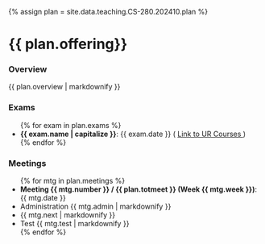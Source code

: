 ---
---
{% assign plan = site.data.teaching.CS-280.202410.plan %}
<h1>
    {{ plan.offering}}
</h1>
<h3>Overview</h3>
<p>
    {{ plan.overview | markdownify }}
</p>
<h3>Exams</h3>
<ul>
    {% for exam in plan.exams %}
     <li>
        <strong>{{ exam.name | capitalize }}</strong>:
        {{ exam.date }} ( 
        <a href="{{ exam.urc }}" target="_blank">
            Link to UR Courses
        </a> )
    </li>
    {% endfor %}
</ul>
<h3>Meetings</h3>
<ul>
    {% for mtg in plan.meetings %}
   <li>
        <strong>Meeting {{ mtg.number }} / {{ plan.totmeet }} (Week {{ mtg.week }})</strong>:
        {{ mtg.date }}
    </li>
    <li> 
        Administration 
        {{ mtg.admin | markdownify }}
    </li>
    <li> {{ mtg.next | markdownify }} </li>
    <li> Test {{ mtg.test | markdownify }} </li>
    {% endfor %}
</ul>
